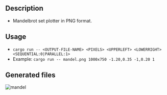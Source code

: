 ## Description
* Mandelbrot set plotter in PNG format.
## Usage
* `cargo run -- <OUTPUT-FILE-NAME> <PIXELS> <UPPERLEFT> <LOWERRIGHT> <SEQUENTIAL:0|PARALLEL:1>`
* Example: `cargo run -- mandel.png 1000x750 -1.20,0.35 -1,0.20 1`
## Generated files
![mandel](https://github.com/user-attachments/assets/aec0e0e4-ab24-44f4-8005-107d238549bc)

